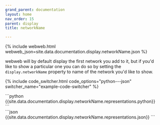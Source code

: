 ```yaml
---
grand_parent: documentation
layout: home
nav_order: 15
parent: display
title: networkName

---
```


{% include webweb.html webweb_json=site.data.documentation.display.networkName.json %}

webweb will by default display the first network you add to it, but if you'd like to show a particular one you can do so by setting the `display.networkName` property to name of the network you'd like to show.

{% include code_switcher.html code_options="python---json" switcher_name="example-code-switcher" %}
<div class='select-code-block example-code-switcher python-code-block select-code-block-visible'></div>
```python
{{site.data.documentation.display.networkName.representations.python}}
```
<div class='select-code-block example-code-switcher json-code-block'></div>
```json
{{site.data.documentation.display.networkName.representations.json}}
```